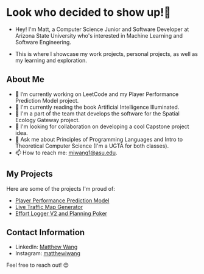 # Look who decided to show up!👋

- Hey! I'm Matt, a Computer Science Junior and Software Developer at Arizona State University who's interested in Machine Learning and Software Engineering. 

- This is where I showcase my work projects, personal projects, as well as my learning and exploration.

## About Me

- 🔭 I’m currently working on LeetCode and my Player Performance Prediction Model project.
- 🌱 I'm currently reading the book Artificial Intelligence Illuminated.
- 💼 I'm a part of the team that develops the software for the Spatial Ecology Gateway project.
- 🤔 I'm looking for collaboration on developing a cool Capstone project idea.
- 💬 Ask me about Principles of Programming Languages and Intro to Theoretical Computer Science (I'm a UGTA for both classes).
- 📫 How to reach me: [miwang1@asu.edu](mailto:miwang1@asu.edu).

## My Projects

Here are some of the projects I'm proud of:

- [Player Performance Prediction Model](https://github.com/matthewwangg/Player-Performance-Prediction)<!--: Full-stack web app with machine learning model to make predictions for the English Premier League.-->
- [Live Traffic Map Generator](https://github.com/matthewwangg/Live-Traffic-Heat-Map-Generator)<!--: Flask web application that generates a live traffic heat map given a location.-->
- [Effort Logger V2 and Planning Poker](https://github.com/RenaudAlly/CSE-360-Effort-Logger)<!--: Productivity tool to aid Agile teams log effort and defect data for decision making and Planning Poker.-->

## Contact Information

- LinkedIn: [Matthew Wang](https://www.linkedin.com/in/matthew-wang-cs/)
- Instagram: [matthewiwang](https://www.instagram.com/matthewiwang/)

Feel free to reach out! 😊

<!--
**matthewwangg/matthewwangg** is a ✨ _special_ ✨ repository because its `README.md` (this file) appears on your GitHub profile.

Here are some ideas to get you started:

- 🔭 I’m currently working on ...
- 🌱 I’m currently learning ...
- 👯 I’m looking to collaborate on ...
- 🤔 I’m looking for help with ...
- 💬 Ask me about ...
- 📫 How to reach me: ...
- 😄 Pronouns: ...
- ⚡ Fun fact: ...
-->
